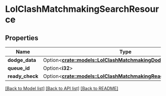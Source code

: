 # LolClashMatchmakingSearchResource

## Properties

Name | Type | Description | Notes
------------ | ------------- | ------------- | -------------
**dodge_data** | Option<[**crate::models::LolClashMatchmakingDodgeData**](LolClashMatchmakingDodgeData.md)> |  | [optional]
**queue_id** | Option<**i32**> |  | [optional]
**ready_check** | Option<[**crate::models::LolClashMatchmakingReadyCheckResource**](LolClashMatchmakingReadyCheckResource.md)> |  | [optional]

[[Back to Model list]](../README.md#documentation-for-models) [[Back to API list]](../README.md#documentation-for-api-endpoints) [[Back to README]](../README.md)


